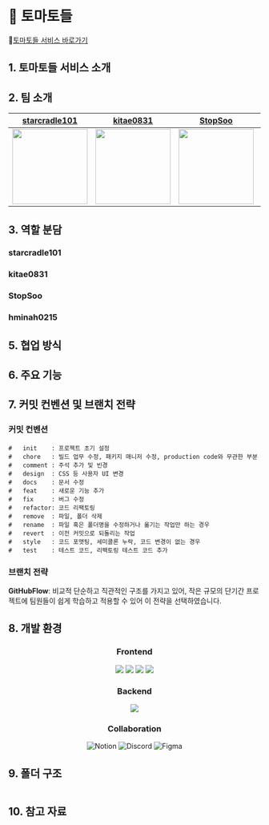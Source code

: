 # 🍅 토마토들

🔗[토마토들 서비스 바로가기](https://tomatoes-lemon.vercel.app/)

## 1. 토마토들 서비스 소개

## 2. 팀 소개

|                             [starcradle101](https://github.com/starcradle101)                             |                                 [kitae0831](https://github.com/kitae0831)                                 |                                   [StopSoo](https://github.com/StopSoo)                                   |                                [hminah0215](https://github.com/hminah0215)                                |
| :-------------------------------------------------------------------------------------------------------: | :-------------------------------------------------------------------------------------------------------: | :-------------------------------------------------------------------------------------------------------: | :-------------------------------------------------------------------------------------------------------: |
| <img src="https://github.com/user-attachments/assets/d4b2cab0-471c-4b62-97ff-8f199b22bd1f" width="150" /> | <img src="https://github.com/user-attachments/assets/d4b2cab0-471c-4b62-97ff-8f199b22bd1f" width="150" /> | <img src="https://github.com/user-attachments/assets/d4b2cab0-471c-4b62-97ff-8f199b22bd1f" width="150" /> | <img src="https://github.com/user-attachments/assets/d4b2cab0-471c-4b62-97ff-8f199b22bd1f" width="150" /> |

## 3. 역할 분담

### starcradle101

### kitae0831

### StopSoo

### hminah0215

## 5. 협업 방식

## 6. 주요 기능

## 7. 커밋 컨벤션 및 브랜치 전략

### 커밋 컨벤션

```
#   init    : 프로젝트 초기 설정
#   chore   : 빌드 업무 수정, 패키지 매니저 수정, production code와 무관한 부분
#   comment : 주석 추가 및 빈경
#   design  : CSS 등 사용자 UI 변경
#   docs    : 문서 수정
#   feat    : 새로운 기능 추가
#   fix     : 버그 수정
#   refactor: 코드 리팩토링
#   remove  : 파일, 폴더 삭제
#   rename  : 파일 혹은 폴더명을 수정하거나 옮기는 작업만 하는 경우
#   revert  : 이전 커밋으로 되돌리는 작업
#   style   : 코드 포맷팅, 세미콜론 누락, 코드 변경이 없는 경우
#   test    : 테스트 코드, 리팩토링 테스트 코드 추가
```

### 브랜치 전략

**GitHubFlow**: 비교적 단순하고 직관적인 구조를 가지고 있어, 작은 규모의 단기간 프로젝트에 팀원들이 쉽게 학습하고 적용할 수 있어 이 전략을 선택하였습니다.

## 8. 개발 환경

<h3 align='center'>Frontend</h3>
<div align='center'>
  <img src="https://img.shields.io/badge/react-000000?style=for-the-badge&logo=react&logoColor=61DAFB" />
  <img src="https://img.shields.io/badge/nextjs-000000?style=for-the-badge&logo=nextdotjs&logoColor=white" />
  <img src="https://img.shields.io/badge/typescript-3178C6?style=for-the-badge&logo=typescript&logoColor=white" />
  <img src="https://img.shields.io/badge/tailwindcss-06B6D4?style=for-the-badge&logo=tailwindcss&logoColor=white" />
  
</div>

<h3 align='center'>Backend</h3>
<div align='center'>
  <img src="https://img.shields.io/badge/supabase-000000?style=for-the-badge&logo=supabase&logoColor=3FCF8E" />
</div>

<h3 align='center'>Collaboration</h3>
<div align='center'>
  <img alt="Notion" src="https://img.shields.io/badge/Notion-000000?style=for-the-badge&logo=notion&logoColor=white"/>
  <img alt="Discord" src="https://img.shields.io/badge/Discord-7289DA?style=for-the-badge&logo=discord&logoColor=white"/>
  <img alt="Figma" src="https://img.shields.io/badge/Figma-F24E1E?style=for-the-badge&logo=figma&logoColor=white"/>
</div>

## 9. 폴더 구조

```markdown

```

## 10. 참고 자료
